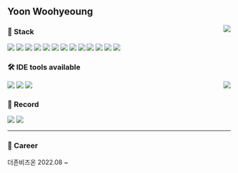 
## Yoon Woohyeoung

  <img align="right" src="https://github-readme-stats.vercel.app/api/top-langs/?username=woohyeoung&theme=dark&show_icons=true&title_color=DADADA&icon_color=DADADA&layout=compact" />

### 🔨 Stack
  [![](https://img.shields.io/badge/Java-FF7800?style=flat-square&logo=Java&logoColor=white)]()
  [![](https://img.shields.io/badge/Spring-6DB33F?style=flat-square&logo=Spring&logoColor=white)]()
  [![](https://img.shields.io/badge/SpringBoot-6DB33F?style=flat-square&logo=SpringBoot&logoColor=white)]()
  [![](https://img.shields.io/badge/SpringSecurity-6DB33F?style=flat-square&logo=SpringSecurity&logoColor=white)]()
  [![](https://img.shields.io/badge/Oracle-F80000?style=flat-square&logo=Oracle&logoColor=white)]()
  [![](https://img.shields.io/badge/MySQL-4479A1?style=flat-square&logo=MySQL&logoColor=white)]()
  [![](https://img.shields.io/badge/HTML5-E34F26?style=flat-square&logo=HTML5&logoColor=white)]()
  [![](https://img.shields.io/badge/CSS3-1572B6?style=flat-square&logo=CSS3&logoColor=white)]()
  [![](https://img.shields.io/badge/Javascript-F7DF1E?style=flat-square&logo=JavaScript&logoColor=white)]()
  [![](https://img.shields.io/badge/Node.js-339933?style=flat-square&logo=Node.js&logoColor=white)]()
  [![](https://img.shields.io/badge/React-61DAFB?style=flat-square&logo=React&logoColor=white)]()
  [![](https://img.shields.io/badge/Redux-764ABC?style=flat-square&logo=Redux&logoColor=white)]()
  [![](https://img.shields.io/badge/AmazonEC2-FF9900?style=flat-square&logo=AmazonEC2&logoColor=white)]()

### 🛠 IDE tools available

  <img align="right" src="https://github-readme-stats.vercel.app/api?username=woohyeoung&theme=react" />

  [![](https://img.shields.io/badge/EclipseIDE-2C2255?style=flat&logo=EclipseIDE&logoColor=white)]()
  [![](https://img.shields.io/badge/VisualStudioCode-007ACC?style=flat&logo=VisualStudioCode&logoColor=white)]()
  [![](https://img.shields.io/badge/IntelliJIDEA-000000?style=flat&logo=IntelliJIDEA&logoColor=white)]()

### 💬 Record
  [![](https://img.shields.io/badge/Notion-000000?style=for-the-badge&logo=Notion&logoColor=white)](https://lizard-gosling-6b1.notion.site/Education-8dde0b870d404c749abf60942284f1bb)
  [![](https://img.shields.io/badge/Github-181717?style=for-the-badge&logo=Github&logoColor=white)](https://lizard-gosling-6b1.notion.site/Education-8dde0b870d404c749abf60942284f1bb)

<hr>

### 🔭 Career

<p>
  더존비즈온 2022.08 ~
</p>

<!-- 
#### 💻 Algorithm Repository
[![](http://mazassumnida.wtf/api/v2/generate_badge?boj=xxxz1108)](https://solved.ac/xxxz1108) -->

<!-- ![header](https://capsule-render.vercel.app/api?type=waving&color=gradient&text=%20%20%20&height=300&fontSize=80) -->
